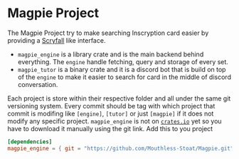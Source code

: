# Magpie Project

The Magpie Project try to make searching Inscryption card easier by providing a [Scryfall](https://scryfall.com) like interface.

-   `magpie_engine` is a library crate and is the main backend behind everything. The `engine` handle fetching, query and storage of every set.
-   `magpie_tutor` is a binary crate and it is a discord bot that is build on top of the `engine` to make it easier to search for card in the middle of discord conversation.

Each project is store within their respective folder and all under the same git versioning system. Every commit should be tag with which project that commit is modifing like `[engine]`, `[tutor]` or just `[magpie]` if it does not modify any specific project. `magpie_engine` is not on [`crates.io`](crates.io) yet so you have to download it manually using the git link. Add this to you project

```toml
[dependencies]
magpie_engine = { git = "https://github.com/Mouthless-Stoat/Magpie.git"}
```
